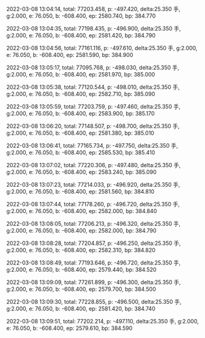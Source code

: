 2022-03-08 13:04:14, total: 77203.458, p: -497.420, delta:25.350 手, g:2.000, e: 76.050, b: -608.400, ep: 2580.740, bp: 384.770

2022-03-08 13:04:35, total: 77198.435, p: -496.900, delta:25.350 手, g:2.000, e: 76.050, b: -608.400, ep: 2581.420, bp: 384.790

2022-03-08 13:04:56, total: 77161.116, p: -497.610, delta:25.350 手, g:2.000, e: 76.050, b: -608.400, ep: 2581.590, bp: 384.900

2022-03-08 13:05:17, total: 77095.768, p: -498.030, delta:25.350 手, g:2.000, e: 76.050, b: -608.400, ep: 2581.970, bp: 385.000

2022-03-08 13:05:38, total: 77120.544, p: -498.010, delta:25.350 手, g:2.000, e: 76.050, b: -608.400, ep: 2582.710, bp: 385.090

2022-03-08 13:05:59, total: 77203.759, p: -497.460, delta:25.350 手, g:2.000, e: 76.050, b: -608.400, ep: 2583.900, bp: 385.170

2022-03-08 13:06:20, total: 77148.507, p: -498.700, delta:25.350 手, g:2.000, e: 76.050, b: -608.400, ep: 2581.380, bp: 385.010

2022-03-08 13:06:41, total: 77165.734, p: -497.750, delta:25.350 手, g:2.000, e: 76.050, b: -608.400, ep: 2585.530, bp: 385.410

2022-03-08 13:07:02, total: 77220.306, p: -497.480, delta:25.350 手, g:2.000, e: 76.050, b: -608.400, ep: 2583.240, bp: 385.090

2022-03-08 13:07:23, total: 77214.033, p: -496.920, delta:25.350 手, g:2.000, e: 76.050, b: -608.400, ep: 2581.560, bp: 384.810

2022-03-08 13:07:44, total: 77178.260, p: -496.720, delta:25.350 手, g:2.000, e: 76.050, b: -608.400, ep: 2582.000, bp: 384.840

2022-03-08 13:08:05, total: 77206.213, p: -496.320, delta:25.350 手, g:2.000, e: 76.050, b: -608.400, ep: 2582.000, bp: 384.790

2022-03-08 13:08:28, total: 77204.857, p: -496.250, delta:25.350 手, g:2.000, e: 76.050, b: -608.400, ep: 2582.310, bp: 384.820

2022-03-08 13:08:49, total: 77193.646, p: -496.720, delta:25.350 手, g:2.000, e: 76.050, b: -608.400, ep: 2579.440, bp: 384.520

2022-03-08 13:09:09, total: 77261.899, p: -496.300, delta:25.350 手, g:2.000, e: 76.050, b: -608.400, ep: 2579.700, bp: 384.500

2022-03-08 13:09:30, total: 77228.855, p: -496.500, delta:25.350 手, g:2.000, e: 76.050, b: -608.400, ep: 2581.420, bp: 384.740

2022-03-08 13:09:51, total: 77202.214, p: -497.110, delta:25.350 手, g:2.000, e: 76.050, b: -608.400, ep: 2579.610, bp: 384.590